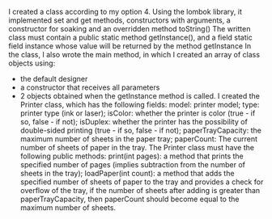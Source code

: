 I created a class according to my option 4.
 Using the lombok library, it implemented set and get methods, constructors with arguments, a constructor for soaking and an overridden method toString()
 The written class must contain a public static method getInstance(), and a field static field instance whose value will be returned by the method getInstance
 In the class, I also wrote the main method, in which I created an array of class objects using:
 - the default designer
 - a constructor that receives all parameters
 - 2 objects obtained when the getInstance method is called. 
 I created the Printer class, which has the following fields:
 model: printer model;
 type: printer type (ink or laser);
 isColor: whether the printer is color (true - if so, false - if not);
 isDuplex: whether the printer has the possibility of double-sided printing (true - if so, false - if not);
 paperTrayCapacity: the maximum number of sheets in the paper tray;
 paperCount: The current number of sheets of paper in the tray.
 The Printer class must have the following public methods:
 print(int pages): a method that prints the specified number of pages (implies subtraction from the number of sheets in the tray);
 loadPaper(int count): a method that adds the specified number of sheets of paper to the tray and provides a check for overflow of the tray, if the number of sheets after adding is greater than paperTrayCapacity, then paperCount should become equal to the maximum number of sheets.
